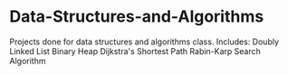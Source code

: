 # Data-Structures-and-Algorithms

Projects done for data structures and algorithms class.
Includes:
Doubly Linked List
Binary Heap
Dijkstra's Shortest Path
Rabin-Karp Search Algorithm
